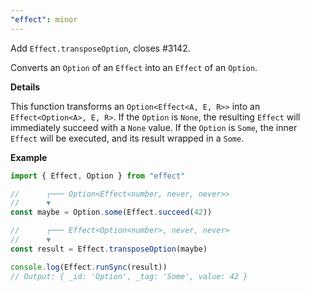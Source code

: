 ```yaml
---
"effect": minor
---
```


Add `Effect.transposeOption`, closes #3142.

Converts an `Option` of an `Effect` into an `Effect` of an `Option`.

**Details**

This function transforms an `Option<Effect<A, E, R>>` into an
`Effect<Option<A>, E, R>`. If the `Option` is `None`, the resulting `Effect`
will immediately succeed with a `None` value. If the `Option` is `Some`, the
inner `Effect` will be executed, and its result wrapped in a `Some`.

**Example**

```ts
import { Effect, Option } from "effect"

//      ┌─── Option<Effect<number, never, never>>
//      ▼
const maybe = Option.some(Effect.succeed(42))

//      ┌─── Effect<Option<number>, never, never>
//      ▼
const result = Effect.transposeOption(maybe)

console.log(Effect.runSync(result))
// Output: { _id: 'Option', _tag: 'Some', value: 42 }
```
